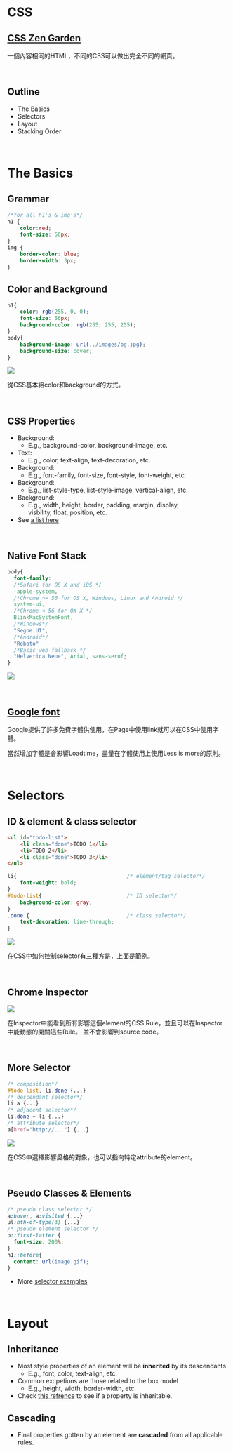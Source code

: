 # CSS

## [CSS Zen Garden](http://www.csszengarden.com/)

一個內容相同的HTML，不同的CSS可以做出完全不同的網頁。

<br>

## Outline

* The Basics
* Selectors
* Layout
* Stacking Order

<br>

# The Basics

## Grammar

```CSS
/*for all h1's & img's*/
h1 {
    color:red;
    font-size: 56px;
}
img {
    border-color: blue;
    border-width: 3px;
}
```

## Color and Background

```CSS
h1{
    color: rgb(255, 0, 0);
    font-size: 56px;
    background-color: rgb(255, 255, 255);
}
body{
    background-image: url(../images/bg.jpg);
    background-size: cover;
}
```

![](https://i.imgur.com/4iuCegb.jpg)


從CSS基本給color和background的方式。

<br>

## CSS Properties

* Background:
  * E.g., background-color, background-image, etc.
* Text:
  * E.g., color, text-align, text-decoration, etc.
* Background:
  * E.g., font-family, font-size, font-style, font-weight, etc.
* Background:
  * E.g., list-style-type, list-style-image, vertical-align, etc.
* Background:
  * E.g., width, height, border, padding, margin, display, <br>
  visbility, float, position, etc.
* See [a list here](https://www.tutorialrepublic.com/css-reference/css3-properties.php)

<br>

## Native Font Stack

```CSS
body{
  font-family:
  /*Safari for OS X and iOS */
  -apple-system,
  /*Chrome >= 56 for OS X, Windows, Linux and Android */
  system-ui,
  /*Chrome < 56 for OX X */
  BlinkMacSystemFont,
  /*Windows*/
  "Segoe UI",
  /*Android*/
  "Roboto"
  /*Basic web fallback */
  "Helvetica Neue", Arial, sans-seruf;
}
```

![](https://i.imgur.com/a8N5R3b.jpg)

<br>

## [Google font](https://fonts.google.com/)

Google提供了許多免費字體供使用，在Page中使用link就可以在CSS中使用字體。

當然增加字體是會影響Loadtime，盡量在字體使用上使用Less is more的原則。

<br>

# Selectors

## ID & element & class selector

```HTML
<ul id="todo-list">
    <li class="done">TODO 1</li>
    <li>TODO 2</li>
    <li class="done">TODO 3</li>
</ul>
```
```CSS
li{                                   /* element/tag selector*/
    font-weight: bold;
}
#todo-list{                           /* ID selector*/
    background-color: gray;
}
.done {                               /* class selector*/
    text-decoration: line-through;
}
```

![](https://i.imgur.com/xoiEyvb.jpg)

在CSS中如何控制selector有三種方是，上面是範例。

<br>

## Chrome Inspector

![](https://i.imgur.com/JOlCDI1.jpg)

在Inspector中能看到所有影響這個element的CSS Rule，並且可以在Inspector中能動態的開關這些Rule。
並不會影響到source code。

<br>

## More Selector

```CSS
/* composition*/
#todo-list, li.done {...}
/* descendant selector*/
li a {...}
/* adjacent selector*/
li.done + li {...}
/* attribute selector*/
a[href="http://..."] {...}
```
![](https://i.imgur.com/TeKrgNW.jpg)


在CSS中選擇影響風格的對象，也可以指向特定attribute的element。

<br>

## Pseudo Classes & Elements

```CSS
/* pseudo class selector */
a:hover, a:visited {...}
ul:nth-of-type(3) {...}
/* pseudo element selector */
p::first-latter {
  font-size: 200%;
}
h1::before{
  content: url(image.gif);
}
```

* More [selector examples](https://developer.mozilla.org/en-US/docs/Learn/CSS/Building_blocks/Selectors)

<br>

# Layout

## Inheritance

* Most style properties of an element will be **inherited** by its descendants
  * E.g., font, color, text-align, etc.
* Common excpetions are those related to the box model
  * E.g., height, width, border-width, etc.
* Check [this refrence](https://developer.mozilla.org/en-US/docs/Web/CSS/inherit) to see if a property is inheritable.

## Cascading

* Final properties gotten by an element are **cascaded** from all applicable rules.



